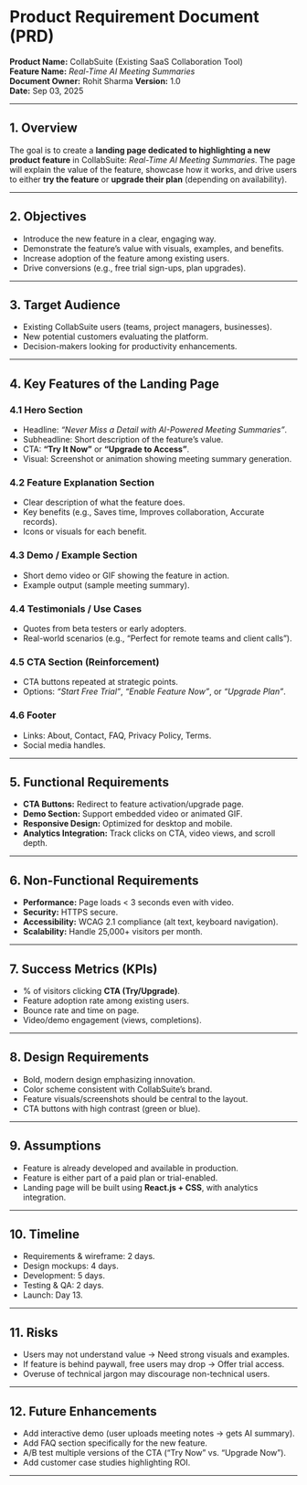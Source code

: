 # **Product Requirement Document (PRD)**

**Product Name:** CollabSuite (Existing SaaS Collaboration Tool)  
**Feature Name:** *Real-Time AI Meeting Summaries*  
**Document Owner:** Rohit Sharma
**Version:** 1.0  
**Date:** Sep 03, 2025

---

## 1. **Overview**

The goal is to create a **landing page dedicated to highlighting a new product feature** in CollabSuite: *Real-Time AI Meeting Summaries*. The page will explain the value of the feature, showcase how it works, and drive users to either **try the feature** or **upgrade their plan** (depending on availability).

---

## 2. **Objectives**

* Introduce the new feature in a clear, engaging way.
* Demonstrate the feature’s value with visuals, examples, and benefits.
* Increase adoption of the feature among existing users.
* Drive conversions (e.g., free trial sign-ups, plan upgrades).

---

## 3. **Target Audience**

* Existing CollabSuite users (teams, project managers, businesses).
* New potential customers evaluating the platform.
* Decision-makers looking for productivity enhancements.

---

## 4. **Key Features of the Landing Page**

### 4.1 Hero Section

* Headline: *“Never Miss a Detail with AI-Powered Meeting Summaries”*.
* Subheadline: Short description of the feature’s value.
* CTA: **“Try It Now”** or **“Upgrade to Access”**.
* Visual: Screenshot or animation showing meeting summary generation.

### 4.2 Feature Explanation Section

* Clear description of what the feature does.
* Key benefits (e.g., Saves time, Improves collaboration, Accurate records).
* Icons or visuals for each benefit.

### 4.3 Demo / Example Section

* Short demo video or GIF showing the feature in action.
* Example output (sample meeting summary).

### 4.4 Testimonials / Use Cases

* Quotes from beta testers or early adopters.
* Real-world scenarios (e.g., “Perfect for remote teams and client calls”).

### 4.5 CTA Section (Reinforcement)

* CTA buttons repeated at strategic points.
* Options: *“Start Free Trial”*, *“Enable Feature Now”*, or *“Upgrade Plan”*.

### 4.6 Footer

* Links: About, Contact, FAQ, Privacy Policy, Terms.
* Social media handles.

---

## 5. **Functional Requirements**

* **CTA Buttons:** Redirect to feature activation/upgrade page.
* **Demo Section:** Support embedded video or animated GIF.
* **Responsive Design:** Optimized for desktop and mobile.
* **Analytics Integration:** Track clicks on CTA, video views, and scroll depth.

---

## 6. **Non-Functional Requirements**

* **Performance:** Page loads < 3 seconds even with video.
* **Security:** HTTPS secure.
* **Accessibility:** WCAG 2.1 compliance (alt text, keyboard navigation).
* **Scalability:** Handle 25,000+ visitors per month.

---

## 7. **Success Metrics (KPIs)**

* % of visitors clicking **CTA (Try/Upgrade)**.
* Feature adoption rate among existing users.
* Bounce rate and time on page.
* Video/demo engagement (views, completions).

---

## 8. **Design Requirements**

* Bold, modern design emphasizing innovation.
* Color scheme consistent with CollabSuite’s brand.
* Feature visuals/screenshots should be central to the layout.
* CTA buttons with high contrast (green or blue).

---

## 9. **Assumptions**

* Feature is already developed and available in production.
* Feature is either part of a paid plan or trial-enabled.
* Landing page will be built using **React.js + CSS**, with analytics integration.

---

## 10. **Timeline**

* Requirements & wireframe: 2 days.
* Design mockups: 4 days.
* Development: 5 days.
* Testing & QA: 2 days.
* Launch: Day 13.

---

## 11. **Risks**

* Users may not understand value → Need strong visuals and examples.
* If feature is behind paywall, free users may drop → Offer trial access.
* Overuse of technical jargon may discourage non-technical users.

---

## 12. **Future Enhancements**

* Add interactive demo (user uploads meeting notes → gets AI summary).
* Add FAQ section specifically for the new feature.
* A/B test multiple versions of the CTA (“Try Now” vs. “Upgrade Now”).
* Add customer case studies highlighting ROI.

---

